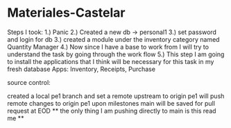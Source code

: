 # Materiales-Castelar
Steps I took:
1.) Panic
2.) Created a new db -> personal1
3.) set password and login for db
3.) created a module under the inventory category named Quantity Manager
4.) Now since I have a base to work from I will try to understand the task by going through the work flow
5.) This step I am going to install the applications that I think will be necessary for this task in my fresh database
Apps: Inventory, Receipts, Purchase





source control: 

created a local pe1 branch and set a remote upstream to origin pe1 will push remote changes to origin pe1 upon milestones
main will be saved for pull request at EOD
**
the only thing I am pushing directly to main is this read me
**

